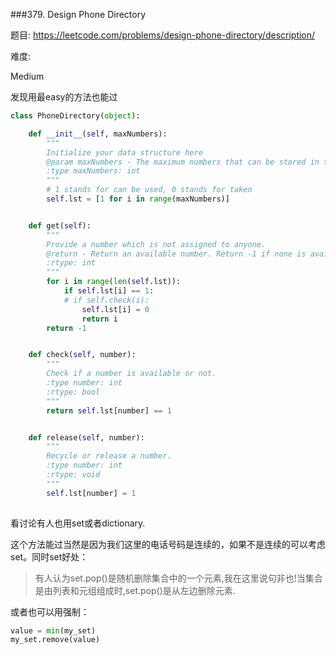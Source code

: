 ###379. Design Phone Directory

题目:
<https://leetcode.com/problems/design-phone-directory/description/>


难度:

Medium

发现用最easy的方法也能过


```python
class PhoneDirectory(object):

    def __init__(self, maxNumbers):
        """
        Initialize your data structure here
        @param maxNumbers - The maximum numbers that can be stored in the phone directory.
        :type maxNumbers: int
        """
        # 1 stands for can be used, 0 stands for taken
        self.lst = [1 for i in range(maxNumbers)]


    def get(self):
        """
        Provide a number which is not assigned to anyone.
        @return - Return an available number. Return -1 if none is available.
        :rtype: int
        """
        for i in range(len(self.lst)):
            if self.lst[i] == 1:
            # if self.check(i): 
                self.lst[i] = 0
                return i
        return -1


    def check(self, number):
        """
        Check if a number is available or not.
        :type number: int
        :rtype: bool
        """
        return self.lst[number] == 1


    def release(self, number):
        """
        Recycle or release a number.
        :type number: int
        :rtype: void
        """
        self.lst[number] = 1
                
```

看讨论有人也用set或者dictionary.


这个方法能过当然是因为我们这里的电话号码是连续的，如果不是连续的可以考虑set。同时set好处：

> 有人认为set.pop()是随机删除集合中的一个元素,我在这里说句非也!当集合是由列表和元组组成时,set.pop()是从左边删除元素.

或者也可以用强制：

```python
value = min(my_set)
my_set.remove(value)
```
